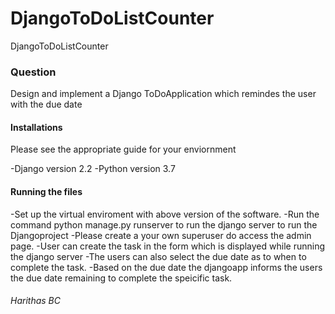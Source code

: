 # DjangoToDoListCounter
DjangoToDoListCounter

### Question
Design and implement a Django ToDoApplication which remindes the user with the due date

#### Installations
Please see the appropriate guide for your enviornment

-Django version 2.2
-Python version 3.7

#### Running the files
-Set up the virtual enviroment with above version of the software.
-Run the command python manage.py runserver to run the django server to run the Djangoproject
-Please create a your own superuser do access the admin page.
-User can create the task in the form which is displayed while running the django server
-The users can also select the due date as to when to complete the task.
-Based on the due date the djangoapp informs the users the due date remaining to complete the speicific task.

###### Harithas BC

